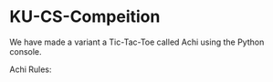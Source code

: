 # KU-CS-Compeition
We have made a variant a Tic-Tac-Toe called Achi using the Python console.

Achi Rules:

